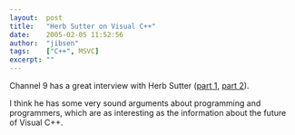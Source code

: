 ```yaml
---
layout:  post
title:   "Herb Sutter on Visual C++"
date:    2005-02-05 11:52:56
author:  "jibsen"
tags:    ["C++", MSVC]
excerpt: ""
---
```

Channel 9 has a great interview with Herb Sutter ([part 1][p1], [part 2][p2]).

I think he has some very sound arguments about programming and programmers,
which are as interesting as the information about the future of Visual C++.

[p1]: http://channel9.msdn.com/showpost.aspx?postid=39280
[p2]: http://channel9.msdn.com/showpost.aspx?postid=39463

